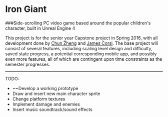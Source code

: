 # Iron Giant
###Side-scrolling PC video game based around the popular children's character, built in Unreal Engine 4

This project is for the senior year Capstone project in Spring 2016, with all development done by [Chun Zheng](https://github.com/ZhengC1) and [James Corsi](https://github.com/WamboJambo).  The base project will consist of several features, including scaling level design and difficulty, saved state progress, a potential corresponding mobile app, and possibly even more features, all of which are contingent upon time constraints as the semester progresses. 

---

TODO:

- ~~Develop a working prototype
- Draw and insert new main character sprite
- Change platform textures
- Implement damage and enemies
- Insert music soundtrack/sound effects
